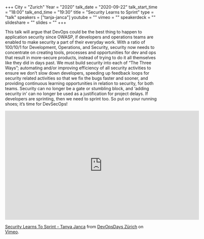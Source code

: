+++
City = "Zurich"
Year = "2020"
talk_date = "2020-09-22"
talk_start_time = "18:00"
talk_end_time = "19:30"
title = "Security Learns to Sprint"
type = "talk"
speakers = ["tanja-janca"]
youtube = ""
vimeo = ""
speakerdeck = ""
slideshare = ""
slides = ""
+++

This talk will argue that DevOps could be the best thing to happen to application security since OWASP, if developers and operations teams are enabled to make security a part of their everyday work. With a ratio of 100/10/1 for Development, Operations, and Security, security now needs to concentrate on creating tools, processes and opportunities for dev and ops that result in more-secure products, instead of trying to do it all themselves like they did in days past. We must build security into each of “The Three Ways”; automating and/or improving efficiency of all security activities to ensure we don’t slow down developers, speeding up feedback loops for security related activities so that we fix the bugs faster and sooner, and providing continuous learning opportunities in relation to security, for both teams. Security can no longer be a gate or stumbling block, and ‘adding security in’ can no longer be used as a justification for project delays. If developers are sprinting, then we need to sprint too. So put on your running shoes; it’s time for DevSecOps!

<iframe src="https://player.vimeo.com/video/458561825" width="640" height="360" frameborder="0" allow="autoplay; fullscreen" allowfullscreen></iframe>
<p><a href="https://vimeo.com/458561825">Security  Learns To Sprint - Tanya Janca</a> from <a href="https://vimeo.com/devopsdayszh">DevOpsDays Z&uuml;rich</a> on <a href="https://vimeo.com">Vimeo</a>.</p>